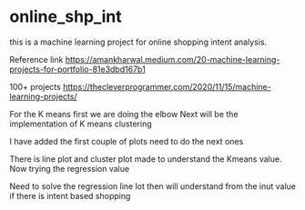 # online_shp_int
this is a machine learning project for online shopping intent analysis. 

Reference link https://amankharwal.medium.com/20-machine-learning-projects-for-portfolio-81e3dbd167b1

100+ projects https://thecleverprogrammer.com/2020/11/15/machine-learning-projects/


For the K means first we are doing the elbow 
Next will be the implementation of K means clustering

I have added the first couple of plots 
need to do the next ones

There is line plot and cluster plot made to understand the Kmeans value.
Now trying the regression value

Need to solve the regression line lot then will understand from the inut value if there is intent based shopping
